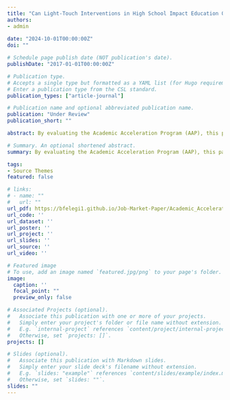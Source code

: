 ```yaml
---
title: "Can Light-Touch Interventions in High School Impact Education Outcomes?"
authors:
- admin
  
date: "2024-10-01T00:00:00Z"
doi: ""

# Schedule page publish date (NOT publication's date).
publishDate: "2017-01-01T00:00:00Z"

# Publication type.
# Accepts a single type but formatted as a YAML list (for Hugo requirements).
# Enter a publication type from the CSL standard.
publication_types: ["article-journal"]

# Publication name and optional abbreviated publication name.
publication: "Under Review"
publication_short: ""

abstract: By evaluating the Academic Acceleration Program (AAP), this paper examines whether switching the default of advanced coursework enrollment encourages high school students to take dual credit courses. I estimate the impact of qualifying for AAP using a regression discontinuity design to evaluate subsequent education outcomes. I find that students just qualifying for AAP increase their likelihood of taking a relevant dual credit course by 8 percentage points, with stronger results for boys. However, qualification for AAP does not significantly alter education outcomes. As policymakers continue these programs, it's important to understand whether simply expanding access is sufficient in improving outcomes.

# Summary. An optional shortened abstract.
summary: By evaluating the Academic Acceleration Program (AAP), this paper examines whether switching the default of advanced coursework enrollment encourages high school students to take dual credit courses. I estimate the impact of qualifying for AAP using a regression discontinuity design to evaluate subsequent education outcomes. I find that students just qualifying for AAP increase their likelihood of taking a relevant dual credit course by 8 percentage points, with stronger results for boys. However, qualification for AAP does not significantly alter education outcomes. As policymakers continue these programs, it's important to understand whether simply expanding access is sufficient in improving outcomes.

tags:
- Source Themes
featured: false

# links:
# - name: ""
#   url: ""
url_pdf: https://bfelegi1.github.io/Job-Market-Paper/Academic_Acceleration_2024.pdf
url_code: ''
url_dataset: ''
url_poster: ''
url_project: ''
url_slides: ''
url_source: ''
url_video: ''

# Featured image
# To use, add an image named `featured.jpg/png` to your page's folder. 
image:
  caption: ''
  focal_point: ""
  preview_only: false

# Associated Projects (optional).
#   Associate this publication with one or more of your projects.
#   Simply enter your project's folder or file name without extension.
#   E.g. `internal-project` references `content/project/internal-project/index.md`.
#   Otherwise, set `projects: []`.
projects: []

# Slides (optional).
#   Associate this publication with Markdown slides.
#   Simply enter your slide deck's filename without extension.
#   E.g. `slides: "example"` references `content/slides/example/index.md`.
#   Otherwise, set `slides: ""`.
slides: ""
---
```

